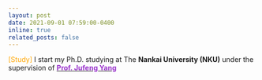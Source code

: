 ```yaml
---
layout: post
date: 2021-09-01 07:59:00-0400
inline: true
related_posts: false
---
```

<font color=orange>[Study]</font> I start my Ph.D. studying at The **Nankai University (NKU)** under the supervision of [<b><font color=DarkOrchid>Prof. Jufeng Yang</font></b>](https://cv.nankai.edu.cn/)
